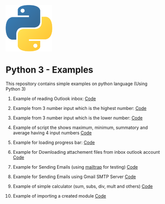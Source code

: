 <img src="./images/python_logo.png" width=150>

# Python 3 - Examples


This repository contains simple examples on python language (Using Python 3)

1. Example of reading Outlook inbox: [Code](./read_email.py)

2. Example from 3 number input which is the highest number: [Code](./maxnumber.py)

3. Example from 3 number input which is the lower number: [Code](./minnumber.py)

4. Example of script the shows maximum, minimum, summatory and average having 4 input numbers [Code](./max_and_min.py)

5. Example for loading progress bar: [Code](./progress_bar.py)

6. Example for Downloading attachement files from inbox outlook account [Code](./download_email_v1.py)

7. Example for Sending Emails (using [mailtrap](https://mailtrap.io) for testing) [Code](./send_email_smtp.py)

8. Example for Sending Emails using Gmail SMTP Server [Code](./send_email_smtp_gmail_account.py)

9. Example of simple calculator (sum, subs, div, mult and others) [Code](./simple_calculator.py)

10. Example of importing a created module [Code](./using_create_module.py)
